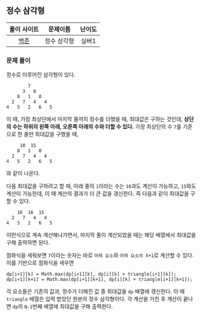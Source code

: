 ## 정수 삼각형

|풀이 사이트|문제이름|난이도|
|:---:|:---:|:---:|
|[백준](https://www.acmicpc.net/problem/1932)|정수 삼각형|실버1|

### 문제 풀이

정수로 이루어진 삼각형이 있다.

```
        7
      3   8
    8   1   0
  2   7   4   4
4   5   2   6   5
```

이 때, 가장 최상단에서 마지막 줄까지 정수를 더했을 때, 최대값은 구하는 것인데, **상단의 수는 하위의 왼쪽 아래, 오른쪽 아래의 수와 더할 수 있다.**
가장 최상단의 수 `7`를 기준으로 한 줄만 최대값을 구했을 때,

```
     10  15
    8   1   0
  2   7   4   4
4   5   2   6   5
```

와 같이 나온다. 

다음 최대값을 구하려고 할 때, 아래 줄의 `1`이라는 수는 `10`과도 계산이 가능하고, `15`와도 계산이 가능한데, 이 때 계산의 결과가 더 큰 값을 갱신한다. 즉 다음과 같이 최대값을 구할 수 있다.

```
    18  16  15
  2   7   4   4
4   5   2   6   5
```

이런식으로 계속 계산해나가면서, 마지막 줄이 계산되었을 때는 해당 배열에서 최대값을 구해 출력하면 된다.

점화식을 세워보면 `7`이라는 숫자는 바로 `아래 요소`와 `아래 요소의 X+1`로 계산할 수 있다. 이를 기반으로 점화식을 세우면

```
dp[i+1][k] = Math.max(dp[i+1][k], dp[i][k] + triangle[i+1][k]);
dp[i+1][k+1] = Math.max(dp[i+1][k+1], dp[i][k] + triangle[i+1][k+1]);
```

각 요소들은 기존의 값과, 정수가 더해진 값 중 최대값을 `dp` 배열에 갱신한다. 이 때 `triangle` 배열은 입력 받았던 원본의 정수 삼각형이다. 각 계산을 거친 후 계산이 끝나면 `dp`의 `N-1`번째 배열에 최대값을 구해 출력한다.